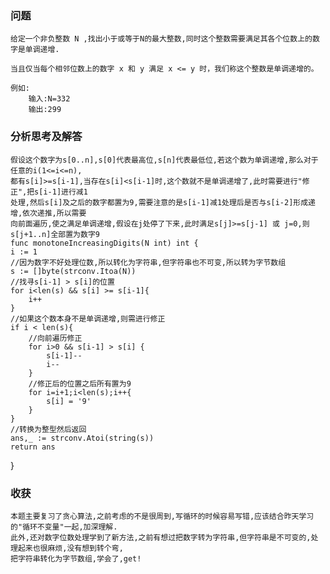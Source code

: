 ### 问题

    给定一个非负整数 N ,找出小于或等于N的最大整数,同时这个整数需要满足其各个位数上的数字是单调递增.

    当且仅当每个相邻位数上的数字 x 和 y 满足 x <= y 时，我们称这个整数是单调递增的。
    
    例如:
        输入:N=332
        输出:299

### 分析思考及解答

    假设这个数字为s[0..n],s[0]代表最高位,s[n]代表最低位,若这个数为单调递增,那么对于任意的i(1<=i<=n),
    都有s[i]>=s[i-1],当存在s[i]<s[i-1]时,这个数就不是单调递增了,此时需要进行"修正",把s[i-1]进行减1
    处理,然后s[i]及之后的数字都置为9,需要注意的是s[i-1]减1处理后是否与s[i-2]形成递增,依次递推,所以需要
    向前面遍历,使之满足单调递增,假设在j处停了下来,此时满足s[j]>=s[j-1] 或 j=0,则s[j+1..n]全部置为数字9
    func monotoneIncreasingDigits(N int) int {
    i := 1
    //因为数字不好处理位数,所以转化为字符串,但字符串也不可变,所以转为字节数组
    s := []byte(strconv.Itoa(N))
    //找寻s[i-1] > s[i]的位置
    for i<len(s) && s[i] >= s[i-1]{
        i++
    }
    //如果这个数本身不是单调递增,则需进行修正
    if i < len(s){
        //向前遍历修正
        for i>0 && s[i-1] > s[i] {
            s[i-1]--
            i--
        }
        //修正后的位置之后所有置为9
        for i=i+1;i<len(s);i++{
            s[i] = '9'
        }
    }
    //转换为整型然后返回
    ans,_ := strconv.Atoi(string(s))
    return ans
}
### 收获
    
    本题主要复习了贪心算法,之前考虑的不是很周到,写循环的时候容易写错,应该结合昨天学习的"循环不变量"一起,加深理解.
    此外,还对数字位数处理学到了新方法,之前有想过把数字转为字符串,但字符串是不可变的,处理起来也很麻烦,没有想到转个弯,
    把字符串转化为字节数组,学会了,get!

    